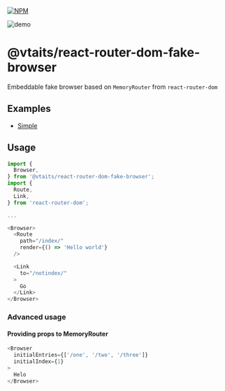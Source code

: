 [![NPM](https://img.shields.io/npm/v/@vtaits/react-router-dom-fake-browser.svg)](https://www.npmjs.com/package/@vtaits/react-router-dom-fake-browser)

![demo](https://user-images.githubusercontent.com/4801414/198836853-0624db99-a751-40c1-b056-3e30ca594bd7.gif)

# @vtaits/react-router-dom-fake-browser

Embeddable fake browser based on `MemoryRouter` from `react-router-dom`

## Examples

- [Simple](https://codesandbox.io/s/sv055)

## Usage

```javascript
import {
  Browser,
} from '@vtaits/react-router-dom-fake-browser';
import {
  Route,
  Link,
} from 'react-router-dom';

...

<Browser>
  <Route
    path="/index/"
    render={() => 'Hello world'}
  />

  <Link
    to="/notindex/"
  >
    Go
  </Link>
</Browser>
```

### Advanced usage

#### Providing props to MemoryRouter

```javascript
<Browser
  initialEntries={['/one', '/two', '/three']}
  initialIndex={1}
>
  Helo
</Browser>
```
